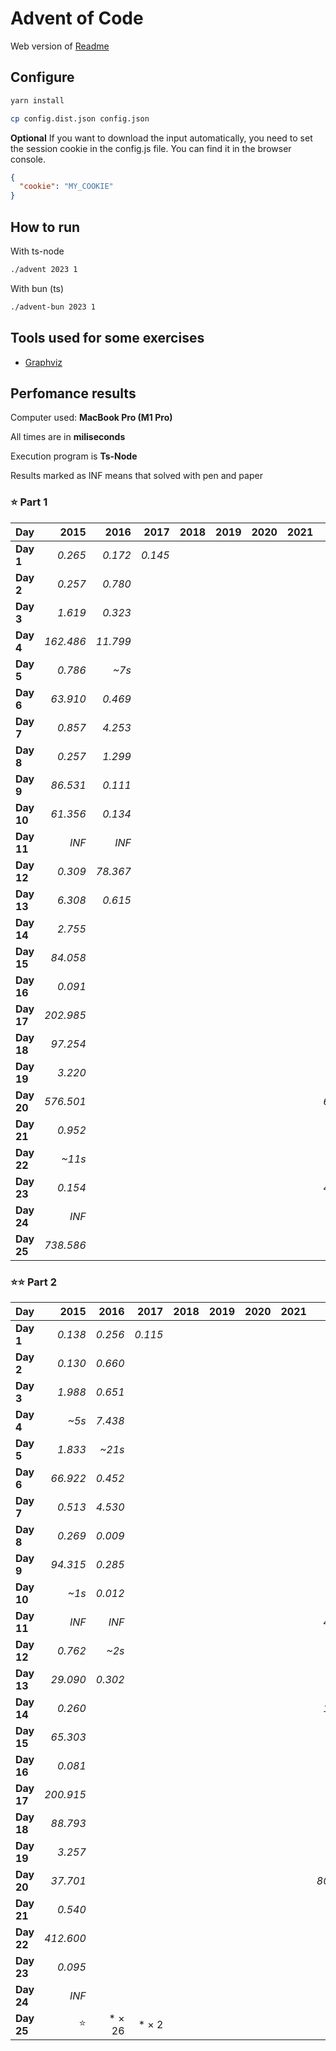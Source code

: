 # Advent of Code

Web version of [Readme](./README.web.md)

## Configure

```sh
yarn install
```

```sh
cp config.dist.json config.json
```

**Optional** If you want to download the input automatically, you need to set the session cookie in the config.js file. You can find it in the browser console.

```json
{
  "cookie": "MY_COOKIE"
}
```

## How to run

With ts-node

```sh
./advent 2023 1
```

With bun (ts)

```sh
./advent-bun 2023 1
```

## Tools used for some exercises

* [Graphviz](https://graphviz.org)

## Perfomance results

Computer used: **MacBook Pro (M1 Pro)**

All times are in **miliseconds**

Execution program is **Ts-Node**

Results marked as INF means that solved with pen and paper



### ⭐️ Part 1

| **Day**    |  **2015** |  **2016** |  **2017** |  **2018** |  **2019** |  **2020** |  **2021** |  **2022** |  **2023** |  **2024** |
|------------|----------:|----------:|----------:|----------:|----------:|----------:|----------:|----------:|----------:|----------:|
| **Day  1** |   _0.265_ |   _0.172_ |   _0.145_ |           |           |           |           |   _0.113_ |   _0.668_ |   _0.240_ |
| **Day  2** |   _0.257_ |   _0.780_ |           |           |           |           |           |   _0.479_ |   _0.106_ |   _0.298_ |
| **Day  3** |   _1.619_ |   _0.323_ |           |           |           |           |           |   _1.967_ |   _0.200_ |   _0.908_ |
| **Day  4** | _162.486_ |  _11.799_ |           |           |           |           |           |   _0.359_ |   _0.426_ |   _1.457_ |
| **Day  5** |   _0.786_ |     _~7s_ |           |           |           |           |           |   _0.394_ |   _0.364_ |   _0.177_ |
| **Day  6** |  _63.910_ |   _0.469_ |           |           |           |           |           |   _0.503_ |   _0.047_ |   _1.087_ |
| **Day  7** |   _0.857_ |   _4.253_ |           |           |           |           |           |   _0.849_ |   _2.683_ |   _1.266_ |
| **Day  8** |   _0.257_ |   _1.299_ |           |           |           |           |           |   _0.970_ |   _1.333_ |           |
| **Day  9** |  _86.531_ |   _0.111_ |           |           |           |           |           |   _5.441_ |   _0.002_ |           |
| **Day 10** |  _61.356_ |   _0.134_ |           |           |           |           |           |   _0.095_ |   _1.763_ |           |
| **Day 11** |     _INF_ |     _INF_ |           |           |           |           |           |   _0.298_ |   _7.652_ |           |
| **Day 12** |   _0.309_ |  _78.367_ |           |           |           |           |           |   _3.428_ |  _23.652_ |           |
| **Day 13** |   _6.308_ |   _0.615_ |           |           |           |           |           |   _2.149_ |   _2.605_ |           |
| **Day 14** |   _2.755_ |           |           |           |           |           |           |   _3.865_ |   _3.359_ |           |
| **Day 15** |  _84.058_ |           |           |           |           |           |           |     _~4s_ |   _0.928_ |           |
| **Day 16** |   _0.091_ |           |           |           |           |           |           |     _~6s_ |   _6.538_ |           |
| **Day 17** | _202.985_ |           |           |           |           |           |           |   _7.367_ | _731.511_ |           |
| **Day 18** |  _97.254_ |           |           |           |           |           |           |   _2.568_ |   _0.195_ |           |
| **Day 19** |   _3.220_ |           |           |           |           |           |           |    _~11s_ |   _1.710_ |           |
| **Day 20** | _576.501_ |           |           |           |           |           |           |  _68.767_ |  _11.904_ |           |
| **Day 21** |   _0.952_ |           |           |           |           |           |           |   _0.484_ |  _47.542_ |           |
| **Day 22** |    _~11s_ |           |           |           |           |           |           |   _2.556_ | _209.524_ |           |
| **Day 23** |   _0.154_ |           |           |           |           |           |           |  _48.819_ |   _1.384_ |           |
| **Day 24** |     _INF_ |           |           |           |           |           |           |     _~1s_ |  _33.667_ |           |
| **Day 25** | _738.586_ |           |           |           |           |           |           |   _0.205_ |     _INF_ |           |


### ⭐️⭐️ Part 2

| **Day**    |  **2015** |  **2016** |  **2017** |  **2018** |  **2019** |  **2020** |  **2021** |  **2022** |  **2023** |  **2024** |
|------------|----------:|----------:|----------:|----------:|----------:|----------:|----------:|----------:|----------:|----------:|
| **Day  1** |   _0.138_ |   _0.256_ |   _0.115_ |           |           |           |           |   _0.102_ |   _1.652_ |   _0.398_ |
| **Day  2** |   _0.130_ |   _0.660_ |           |           |           |           |           |   _0.613_ |   _0.103_ |   _0.225_ |
| **Day  3** |   _1.988_ |   _0.651_ |           |           |           |           |           |   _0.325_ |   _0.104_ |   _1.676_ |
| **Day  4** |     _~5s_ |   _7.438_ |           |           |           |           |           |   _0.219_ |   _0.475_ |   _0.616_ |
| **Day  5** |   _1.833_ |    _~21s_ |           |           |           |           |           |   _0.430_ |     _~8m_ |   _1.045_ |
| **Day  6** |  _66.922_ |   _0.452_ |           |           |           |           |           |   _2.169_ |   _0.041_ |    _~22s_ |
| **Day  7** |   _0.513_ |   _4.530_ |           |           |           |           |           |   _0.451_ |   _5.344_ |   _3.441_ |
| **Day  8** |   _0.269_ |   _0.009_ |           |           |           |           |           |   _3.299_ |   _6.380_ |           |
| **Day  9** |  _94.315_ |   _0.285_ |           |           |           |           |           |   _6.718_ |   _0.001_ |           |
| **Day 10** |     _~1s_ |   _0.012_ |           |           |           |           |           |   _0.186_ |   _6.533_ |           |
| **Day 11** |     _INF_ |     _INF_ |           |           |           |           |           |  _46.745_ |   _5.165_ |           |
| **Day 12** |   _0.762_ |     _~2s_ |           |           |           |           |           |   _3.141_ | _528.548_ |           |
| **Day 13** |  _29.090_ |   _0.302_ |           |           |           |           |           |   _1.099_ |   _0.569_ |           |
| **Day 14** |   _0.260_ |           |           |           |           |           |           |  _16.992_ | _482.525_ |           |
| **Day 15** |  _65.303_ |           |           |           |           |           |           |    _~26s_ |   _1.341_ |           |
| **Day 16** |   _0.081_ |           |           |           |           |           |           |     _~3m_ |     _~1s_ |           |
| **Day 17** | _200.915_ |           |           |           |           |           |           |   _6.637_ |     _~2s_ |           |
| **Day 18** |  _88.793_ |           |           |           |           |           |           |   _5.666_ |   _0.112_ |           |
| **Day 19** |   _3.257_ |           |           |           |           |           |           |     _~3m_ |   _2.112_ |           |
| **Day 20** |  _37.701_ |           |           |           |           |           |           | _803.713_ |  _17.168_ |           |
| **Day 21** |   _0.540_ |           |           |           |           |           |           |   _0.616_ |    _~18s_ |           |
| **Day 22** | _412.600_ |           |           |           |           |           |           |   _2.249_ |     _~1m_ |           |
| **Day 23** |   _0.095_ |           |           |           |           |           |           |     _~1s_ |     _~5s_ |           |
| **Day 24** |     _INF_ |           |           |           |           |           |           |     _~3s_ |     _~6s_ |           |
| **Day 25** |        ⭐️ |    * × 26 |     * × 2 |           |           |           |           |        ⭐️ |        ⭐️ |    * × 14 |
